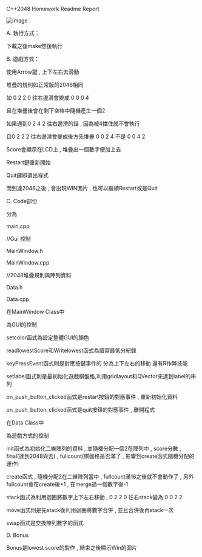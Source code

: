 C++2048 Homework Readme Report

![image](https://github.com/bgrffqq/pd2-2048/blob/master/readP.png)

A. 執行方式：

   下載之後make然後執行
   
B. 遊戲方式：

   使用Arrow鍵 , 上下左右去滑動
   
   堆疊的規則如正常版的2048相同
   
   如 0 2 2 0 往右邊滑會變成 0 0 0 4
   
   且在堆疊後會在剩下空格中隨機產生一個2
   
   如果遇到0 2 4 2 往右邊滑的話 , 因為被4擋住就不會執行
   
   且0 2 2 2 往右邊滑會變成後方先堆疊 0 0 2 4 不是 0 0 4 2
   
   Score會顯示在LCD上 , 堆疊出一個數字便加上去
   
   Restart鍵重新開始
   
   Quit鍵即退出程式


   而到達2048之後 , 會出現WIN圖片 , 也可以繼續Restart或是Quit

C. Code部份

   分為
   
   main.cpp
   
   //Gui 控制
   
   MainWindow.h
   
   MainWindow.cpp
   
   //2048堆疊規則與陣列資料
   
   Data.h
   
   Data.cpp
   
 
   在MainWindow Class中
   
   
   為GUI的控制
   
   setcolor函式為設定整體GUI的顏色
   
   readlowestScore和Writelowest函式為讀寫最低分紀錄
   
   keyPressEvent函式則是對應按鍵事件的 分為上下左右的移動 還有R作弊技能
   
   setlabel函式則是最初始化遊戲棋盤格,利用gridlayout和QVector來達到label的串列
   
   on_push_button_clicked函式是restart按鈕的對應事件 , 重新初始化資料
   
   on_push_button_clicked函式是quit按鈕的對應事件 , 離開程式
   

   在Data Class中
   
   
   為遊戲方式的控制
   
   init函式為初始化二維陣列的資料 , 並隨機分配一個2在陣列中 , score分數 , final(達到2048與否) ,
   fullcount(棋盤格是否滿了 , 影響到create函式隨機分配的運作)
   
   create函式 , 隨機分配2在二維陣列當中 , fullcount滿16之後就不會動作了 , 另外fullcount會在create後+1 , 在merge過一個數字後-1
   
   stack函式為利用迴圈將數字上下左右移動 , 0 2 2 0 往右stack變為 0 0 2 2
   
   move函式則是先stack後利用迴圈將數字合併 , 並且合併後再stack一次
   
   swap函式是交換陣列數字的函式
   

D. Bonus

   Bonus是lowest score的製作 , 結束之後顯示Win的圖片
